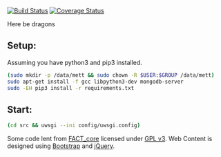 [![Build Status](https://travis-ci.com/dorpvom/mettinizr.svg?branch=master)](https://travis-ci.com/dorpvom/mettinizr)
[![Coverage Status](https://coveralls.io/repos/github/dorpvom/mettinizr/badge.svg?branch=master)](https://coveralls.io/github/dorpvom/mettinizr?branch=master)

Here be dragons

## Setup:
Assuming you have python3 and pip3 installed.

```sh
(sudo mkdir -p /data/mett && sudo chown -R $USER:$GROUP /data/mett)
sudo apt-get install -f gcc libpython3-dev mongodb-server
sudo -EH pip3 install -r requirements.txt
```

## Start:
```sh
(cd src && uwsgi --ini config/uwsgi.config)
```

Some code lent from [FACT_core](https://github.com/fkie-cad/FACT_core) licensed under [GPL v3](https://github.com/fkie-cad/FACT_core/blob/master/LICENSE).
Web Content is designed using [Bootstrap](https://getbootstrap.com/) and [jQuery](https://jquery.com/).

